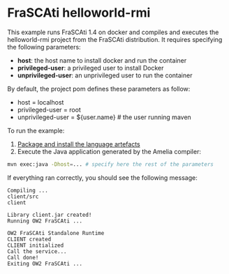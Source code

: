 # FraSCAti helloworld-rmi

This example runs FraSCAti 1.4 on docker and compiles and executes the helloworld-rmi project from the FraSCAti distribution. It requires specifying the following parameters:

- __host__: the host name to install docker and run the container
- __privileged-user__: a privileged user to install Docker
- __unprivileged-user__: an unprivileged user to run the container

By default, the project pom defines these parameters as follow:

- host = localhost
- privileged-user = root
- unprivileged-user = ${user.name} # the user running maven

To run the example:

1. [Package and install the language artefacts](/README.md#compiling-from-sources)
2. Execute the Java application generated by the Amelia compiler:

```bash
mvn exec:java -Dhost=... # specify here the rest of the parameters
```

If everything ran correctly, you should see the following message:

```
Compiling ...
client/src
client

Library client.jar created!
Running OW2 FraSCAti ...

OW2 FraSCAti Standalone Runtime
CLIENT created
CLIENT initialized
Call the service...
Call done!
Exiting OW2 FraSCAti ...
```
